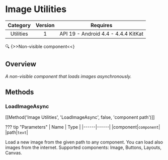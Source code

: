 # Image Utilities

| Category | Version | Requires |
|:--------:|:-------:|:--------:|
|Utilities|1|API 19 - Android 4.4 - 4.4.4 KitKat|

:mag: {>>Non-visible component<<}

## Overview

_A non-visible component that loads images asynchronously._

## Methods

### LoadImageAsync

[[Method('Image Utilities', 'LoadImageAsync', false, 'component path')]]

??? tip "Parameters"
    | Name | Type |
    |------|------|
    |component|`component`|
    |path|`text`|


Load a new image from the given path to any component. You can load also images from the internet. Supported components: Image, Buttons, Layouts, Canvas.